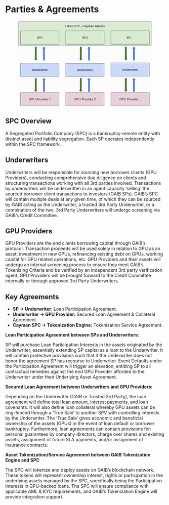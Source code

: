 # Parties & Agreements

<figure><img src="../.gitbook/assets/Screenshot 2025-03-20 120225.png" alt=""><figcaption></figcaption></figure>

## SPC Overview

A Segregated Portfolio Company (SPC) is a bankruptcy-remote entity with distinct asset and liability segregation. Each SP operates independently within the SPC framework.

## Underwriters

Underwriters will be responsible for sourcing new borrower clients (GPU Providers), conducting comprehensive due diligence on clients and structuring transactions working with all 3rd parties involved. Transactions by underwriters will be underwritten in an agent capacity ‘selling’ the sourced borrower client transactions to investors (GAIB SPs). GAIB’s SPC will contain multiple deals at any given time, of which they can be sourced by GAIB acting as the Underwriter, a trusted 3rd Party Underwriter, or a combination of the two. 3rd Party Underwriters will undergo screening via GAIB’s Credit Committee.

## GPU Providers

GPU Providers are the end clients borrowing capital through GAIB’s protocol. Transaction proceeds will be used solely in relation to GPU as an asset; investment in new GPUs, refinancing existing debt on GPUs, working capital for GPU related operations, etc. GPU Providers and their assets will undergo an internal screening process to ensure they meet GAIB’s Tokenizing Criteria and be verified by an independent 3rd party verification agent. GPU Providers will be brought forward to the Credit Committee internally or through approved 3rd Party Underwriters.

## Key Agreements

* **SP → Underwriter:** Loan Participation Agreement.
* **Underwriter → GPU Provider:** Secured Loan Agreement & Collateral Agreement.
* **Cayman SPC → Tokenization Engine:** Tokenization Service Agreement.

**Loan Participation Agreement between SPs and Underwriters:**

SP will purchase Loan Participation Interests in the assets originated by the Underwriter, essentially extending SP capital as a loan to the Underwriter.  It will contain protective provisions such that if the Underwriter does not honor the agreement SP has recourse to Underwriter.   Event Defaults under the Participation Agreement will trigger an elevation, entitling SP to all contractual remedies against the end GPU Provider afforded to the Underwriter under their Underlying Asset Agreement.

**Secured Loan Agreement between Underwriters and GPU Providers:**

Depending on the Underwriter (GAIB or Trusted 3rd Party), the loan agreement will define total loan amount, interest payments, and loan covenants.  It will also define loan collateral whereby GPU assets can be ring-fenced through a ‘True Sale’ to another SPV with controlling interests by the Underwriter.  The ‘True Sale’ gives economic and beneficial ownership of the assets (GPUs) in the event of loan default or borrower bankruptcy. Furthermore, loan agreements can contain provisions for: personal guarantees by company directors, charge over shares and existing assets, assignment of future SLA payments, and/or assignment of insurance contracts.

**Asset Tokenization/Service Agreement between GAIB Tokenization Engine and SPC**

The SPC will tokenize and deploy assets on GAIB’s blockchain network.  These tokens will represent ownership interest, rights or participation in the underlying assets managed by the SPC, specifically being the Participation Interests in GPU-backed loans.  The SPC will ensure compliance with applicable AML & KYC requirements, and GAIB’s Tokenization Engine will provide integration support.
